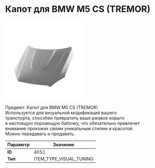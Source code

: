 # Капот для BMW M5 CS (TREMOR)

![Item Image](../img/4051.webp?raw=true)

Предмет: Капот для BMW M5 CS (TREMOR)<br>Используется для визуальной модификаций вашего<br>транспорта, способен превратить ваше ржавое корыто<br>в настоящую порхающую бабочку, что обязательно привлечет<br>внимание прохожих своим уникальным стилем и красотой.<br>Можно передавать и продавать.


| Параметр | Значение |
|----------|----------|
| **ID** | 4051 |
| **Тип** | ITEM_TYPE_VISUAL_TUNING |

